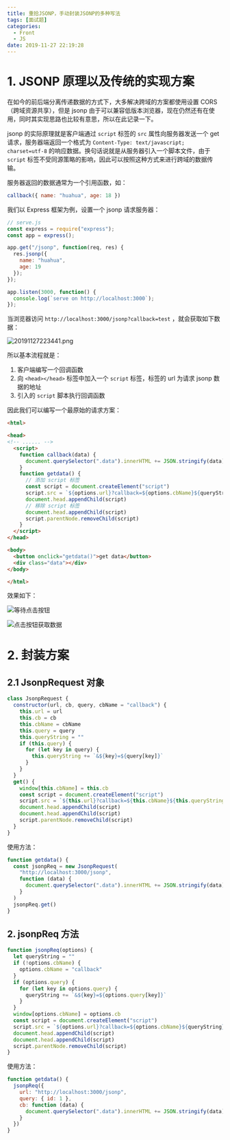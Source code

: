 ```yaml
---
title: 重拾JSONP，手动封装JSONP的多种写法
tags: [面试题]
categories:
  - Front
  - JS
date: 2019-11-27 22:19:28
---
```


# 1. JSONP 原理以及传统的实现方案

在如今的前后端分离传递数据的方式下，大多解决跨域的方案都使用设置 CORS（跨域资源共享），但是 jsonp 由于可以兼容低版本浏览器，现在仍然还有在使用，同时其实现思路也比较有意思，所以在此记录一下。

jsonp 的实际原理就是客户端通过 `script` 标签的 `src` 属性向服务器发送一个 get 请求，服务器端返回一个格式为 `Content-Type: text/javascript; charset=utf-8` 的响应数据。换句话说就是从服务器引入一个脚本文件，由于 `script` 标签不受同源策略的影响，因此可以按照这种方式来进行跨域的数据传输。

服务器返回的数据通常为一个引用函数，如：

```js
callback({ name: "huahua", age: 18 })
```

我们以 Express 框架为例，设置一个 jsonp 请求服务器：

```js
// serve.js 
const express = require("express");
const app = express();

app.get("/jsonp", function(req, res) {
  res.jsonp({
    name: "huahua",
    age: 19
  });
});

app.listen(3000, function() {
  console.log(`serve on http://localhost:3000`);
});
```

当浏览器访问 `http://localhost:3000/jsonp?callback=test` ，就会获取如下数据：

![20191127223441.png](https://i.loli.net/2019/11/27/bgpV9FqtOLThiek.png)

所以基本流程就是：

1. 客户端编写一个回调函数
2. 向 `<head></head>` 标签中加入一个 `script` 标签，标签的 url 为请求 jsonp 数据的地址
3. 引入的 `script` 脚本执行回调函数

因此我们可以编写一个最原始的请求方案：

```html
<html>

<head>
<!-- ...... -->
  <script>
    function callback(data) {
      document.querySelector(".data").innerHTML += JSON.stringify(data)
    }
    function getdata() {
      // 添加 script 标签
      const script = document.createElement("script")
      script.src = `${options.url}?callback=${options.cbName}${queryString}`
      document.head.appendChild(script)
      // 移除 script 标签
      document.head.appendChild(script)
      script.parentNode.removeChild(script)
    }
  </script>
</head>

<body>
  <button onclick="getdata()">get data</button>
  <div class="data"></div>
</body>

</html>
```

效果如下：

![等待点击按钮](https://i.loli.net/2019/11/27/Ox4QEmaMXhNYq3J.png)

![点击按钮获取数据](https://i.loli.net/2019/11/27/sRIo63wegvtPZ1C.png)

# 2. 封装方案

## 2.1 JsonpRequest 对象

```js
class JsonpRequest {
  constructor(url, cb, query, cbName = "callback") {
    this.url = url
    this.cb = cb
    this.cbName = cbName
    this.query = query
    this.queryString = ""
    if (this.query) {
      for (let key in query) {
        this.queryString += `&${key}=${query[key]}`
      }
    }
  }
  get() {
    window[this.cbName] = this.cb
    const script = document.createElement("script")
    script.src = `${this.url}?callback=${this.cbName}${this.queryString}`
    document.head.appendChild(script)
    document.head.appendChild(script)
    script.parentNode.removeChild(script)
  }
}
```

使用方法：

```js
function getdata() {
  const jsonpReq = new JsonpRequest(
    "http://localhost:3000/jsonp", 
    function (data) {
      document.querySelector(".data").innerHTML += JSON.stringify(data)
    }
  )
  jsonpReq.get()
}
```

## 2. jsonpReq 方法

```js
function jsonpReq(options) {
  let queryString = ""
  if (!options.cbName) {
    options.cbName = "callback"
  }
  if (options.query) {
    for (let key in options.query) {
      queryString += `&${key}=${options.query[key]}`
    }
  }
  window[options.cbName] = options.cb
  const script = document.createElement("script")
  script.src = `${options.url}?callback=${options.cbName}${queryString}`
  document.head.appendChild(script)
  document.head.appendChild(script)
  script.parentNode.removeChild(script)
}
```

使用方法：

```js
function getdata() {
  jsonpReq({
    url: "http://localhost:3000/jsonp",
    query: { id: 1 },
    cb: function (data) {
      document.querySelector(".data").innerHTML += JSON.stringify(data)
    }
  })
}
```